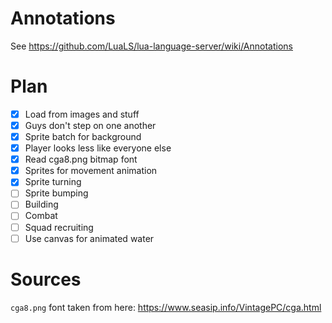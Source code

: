 # Annotations

See https://github.com/LuaLS/lua-language-server/wiki/Annotations

# Plan

 - [x] Load from images and stuff
 - [x] Guys don't step on one another
 - [x] Sprite batch for background
 - [x] Player looks less like everyone else
 - [x] Read cga8.png bitmap font
 - [x] Sprites for movement animation
 - [x] Sprite turning
 - [ ] Sprite bumping
 - [ ] Building
 - [ ] Combat
 - [ ] Squad recruiting
 - [ ] Use canvas for animated water

# Sources

`cga8.png` font taken from here: https://www.seasip.info/VintagePC/cga.html